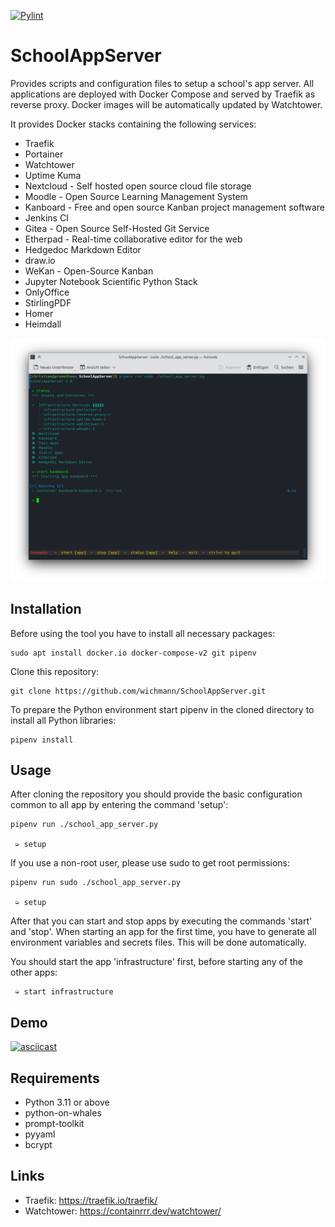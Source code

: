 [![Pylint](https://github.com/wichmann/SchoolAppServer/actions/workflows/pylint.yml/badge.svg)](https://github.com/wichmann/SchoolAppServer/actions/workflows/pylint.yml)

# SchoolAppServer

Provides scripts and configuration files to setup a school's app server. All
applications are deployed with Docker Compose and served by Traefik as reverse
proxy. Docker images will be automatically updated by Watchtower.

It provides Docker stacks containing the following services:

* Traefik
* Portainer
* Watchtower
* Uptime Kuma
* Nextcloud - Self hosted open source cloud file storage
* Moodle - Open Source Learning Management System
* Kanboard - Free and open source Kanban project management software
* Jenkins CI
* Gitea - Open Source Self-Hosted Git Service
* Etherpad - Real-time collaborative editor for the web
* Hedgedoc Markdown Editor
* draw.io
* WeKan - Open-Source Kanban
* Jupyter Notebook Scientific Python Stack
* OnlyOffice
* StirlingPDF
* Homer
* Heimdall

![Screenshot of SchoolAppServer](docs/images/screenshot_status.png)

## Installation

Before using the tool you have to install all necessary packages:

    sudo apt install docker.io docker-compose-v2 git pipenv

Clone this repository:

    git clone https://github.com/wichmann/SchoolAppServer.git

To prepare the Python environment start pipenv in the cloned directory to
install all Python libraries:

    pipenv install

## Usage

After cloning the repository you should provide the basic configuration common
to all app by entering the command 'setup':

    pipenv run ./school_app_server.py

     ➭ setup

If you use a non-root user, please use sudo to get root permissions:

    pipenv run sudo ./school_app_server.py

     ➭ setup

After that you can start and stop apps by executing the commands 'start' and
'stop'. When starting an app for the first time, you have to generate all
environment variables and secrets files. This will be done automatically.

You should start the app 'infrastructure' first, before starting any of the
other apps:

     ➭ start infrastructure

## Demo

[![asciicast](https://asciinema.org/a/bVfOutzX5c1VB1wGT3rvQ9MmC.svg)](https://asciinema.org/a/bVfOutzX5c1VB1wGT3rvQ9MmC)

## Requirements

* Python 3.11 or above
* python-on-whales
* prompt-toolkit
* pyyaml
* bcrypt

## Links

* Traefik: https://traefik.io/traefik/
* Watchtower: https://containrrr.dev/watchtower/
